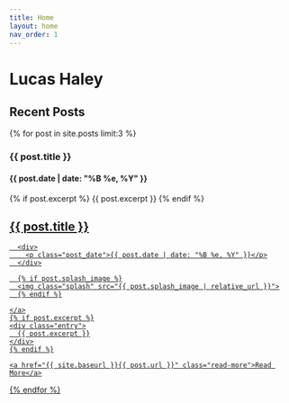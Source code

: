 ```yaml
---
title: Home
layout: home
nav_order: 1
---
```


# Lucas Haley

## Recent Posts

{% for post in site.posts limit:3 %}
### {{ post.title }}
#### {{ post.date | date: "%B %e, %Y" }}

{% if post.excerpt %}
{{ post.excerpt }}
{% endif %}

  <article class="post" display="block">
    <a href="{{ site.baseurl }}{{ post.url }}">
      <h2>{{ post.title }}</h2>

      <div>
        <p class="post_date">{{ post.date | date: "%B %e, %Y" }}</p>
      </div>

      {% if post.splash_image %}
      <img class="splash" src="{{ post.splash_image | relative_url }}">
      {% endif %}

    </a>
    {% if post.excerpt %}
    <div class="entry">
      {{ post.excerpt }}
    </div>
    {% endif %}

    <a href="{{ site.baseurl }}{{ post.url }}" class="read-more">Read More</a>
  </article>
{% endfor %}
